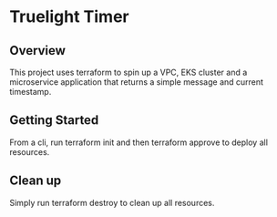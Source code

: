 # Truelight Timer

## Overview
This project uses terraform to spin up a VPC, EKS cluster and a microservice application that returns a simple message and current timestamp.

## Getting Started
From a cli, run terraform init and then terraform approve to deploy all resources.  

## Clean up
Simply run terraform destroy to clean up all resources.
